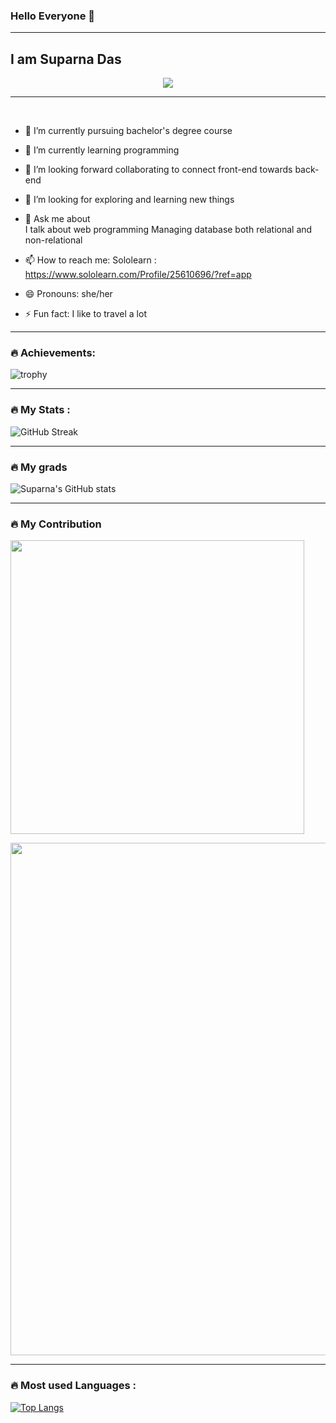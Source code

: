 ### Hello Everyone 👋

---
I am Suparna Das
---


<!--
![](https://github.com/Suparna-Das-github/https://media.giphy.com/media/13eh2bceeTFZO8/giphy.gif.gif)

<img src="https://media.giphy.com/media/13eh2bceeTFZO8/giphy.gif" width="300"/>

-->

<div id="header" align="center">
  

<img src="https://media.giphy.com/media/137EaR4vAOCn1S/giphy.gif">
</div>

---
<br />

<p style="background-color: #00000">

- 🔭 I’m currently pursuing bachelor's degree course

- 🌱 I’m currently learning programming 

- 👯 I’m looking forward collaborating to connect front-end towards back-end

- 🤔 I’m looking for exploring and learning new things

- 💬 Ask me about 
     <br/>
     I talk about web programming 
     Managing database both relational and non-relational

- 📫 How to reach me: 
            Sololearn : https://www.sololearn.com/Profile/25610696/?ref=app

- 😄 Pronouns: she/her

- ⚡ Fun fact: I like to travel a lot


</p>




---

### :fire: Achievements:

![trophy](https://github-profile-trophy.vercel.app/?username=Suparna-Das-github&theme=tokyonight&show_icons=true)

---
### :fire: My Stats :

![GitHub Streak](https://github-readme-streak-stats.herokuapp.com?user=Suparna-Das-github&theme=cobalt&date_format=j%20M%5B%20Y%5D&background=000000&border=7536B2&stroke=9243DD&ring=89502D&fire=FF9554&currStreakNum=D280FF&sideNums=BC52FF&currStreakLabel=64EAE2&sideLabels=48A8A2&dates=A42EE5)



---
### :fire: My grads
![Suparna's GitHub stats](https://github-readme-stats.vercel.app/api?username=Suparna-Das-github&border=7534B2&&background=00000&theme=tokyonight&show_icons=true)


---
### :fire: My Contribution

<p>
    <a href="https://github.com/Suparna-Das-github"><img src="https://github-profile-summary-cards.vercel.app/api/cards/profile-details?username=Suparna-Das-github&theme=tokyonight&border=7534B2&&background=00000&"  width="470"/></a>

</p>


<p>
<a href="https://github.com/Suparna-Das-github">
      <img src="https://activity-graph.herokuapp.com/graph?username=Suparna-Das-github&include_all_commits=true&count_private=true&show_icons=true&line_height=20&title_color=7A7ADB&icon_color=2200AE&text_color=D3D3D3&bg_color=0,000000,130F40&theme=tokyonight" width="820"/></a>
</p>

---

### :fire: Most used Languages :
[![Top Langs](https://github-readme-stats.vercel.app/api/top-langs/?username=Suparna-Das-github&layout=compact&theme=tokyonight&show_icons=true)](https://github.com/anuraghazra/github-readme-stats)

